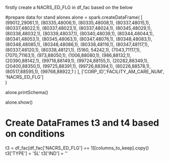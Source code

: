 firstly create a NACRS_ED_FLG in df_fac based on the below 

#prepare data for stand alones
alone = spark.createDataFrame(
    [
        (99012,29061,1),
        (80335,48006,1),
        (80335,48008,1),
        (80337,48015,1),
        (80337,48022,1),
        (80337,48023,1),
        (80337,48024,1),
        (80345,48029,1),
        (80338,48032,1),
        (80339,48037,1),
        (80340,48039,1),
        (80344,48044,1),
        (80341,48053,1),
        (80345,48063,1),
        (80347,48076,1),
        (80348,48083,1),
        (80348,48085,1),
        (80348,48086,1),
        (80338,48116,1),
        (80347,48117,1),
        (80337,48120,1),
        (80338,48121,1),
        (5160, 54242,1),
        (7043,71117,1),
        (7070,71163,1),
        (973,88050,1),
        (1006,88080,1),
        (986,88132,1),
        (20390,88142,1),
        (99718,88149,1),
        (99724,88155,1),
        (20282,88349,1),
        (20400,88350,1),
        (99725,88391,1),
        (99726,88394,1),
        (80226,88578,1),
        (80517,88595,1),
        (99768,88922,1
)
    ],
    ['CORP_ID','FACILITY_AM_CARE_NUM', 'NACRS_ED_FLG']  
)

alone.printSchema()


alone.show()

# Create DataFrames t3 and t4 based on conditions
t3 = df_fac[df_fac['NACRS_ED_FLG'] == 1][columns_to_keep].copy()
t3['TYPE'] = 'SL'
t3['IND'] = ''
